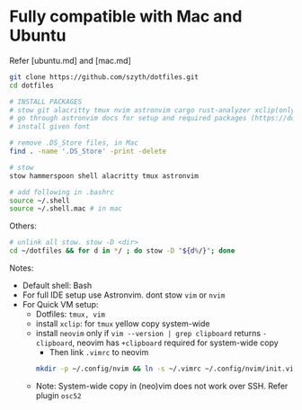 # Fully compatible with Mac and Ubuntu

Refer [ubuntu.md] and [mac.md]

```bash
git clone https://github.com/szyth/dotfiles.git
cd dotfiles

# INSTALL PACKAGES
# stow git alacritty tmux nvim astronvim cargo rust-analyzer xclip(only required for linux)
# go through astronvim docs for setup and required packages (https://docs.astronvim.com)
# install given font

# remove .DS_Store files, in Mac
find . -name '.DS_Store' -print -delete

# stow
stow hammerspoon shell alacritty tmux astronvim

# add following in .bashrc
source ~/.shell
source ~/.shell.mac # in mac
```

Others:
```bash
# unlink all stow. stow -D <dir>
cd ~/dotfiles && for d in */ ; do stow -D "${d%/}"; done
```

Notes:
- Default shell: Bash
- For full IDE setup use Astronvim. dont stow `vim` or `nvim`
- For Quick VM setup:
    - Dotfiles: `tmux, vim`
    - install `xclip`: for `tmux` yellow copy system-wide
    - install `neovim` only if `vim --version | grep clipboard` returns `-clipboard`, neovim has `+clipboard` required for system-wide copy
        - Then link `.vimrc` to neovim
        ```bash
        mkdir -p ~/.config/nvim && ln -s ~/.vimrc ~/.config/nvim/init.vim
        ```
    - Note: System-wide copy in (neo)vim does not work over SSH. Refer plugin `osc52`
